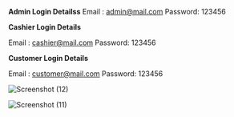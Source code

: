 
**Admin Login Detailss**
Email	: admin@mail.com
Password: 123456

**Cashier Login Details**

Email	: cashier@mail.com
Password: 123456


**Customer Login Details**

Email	: customer@mail.com
Password: 123456

![Screenshot (12)](https://user-images.githubusercontent.com/36708000/190139937-c5350678-ccd1-402b-a0d0-e96d9a8f612d.png)


![Screenshot (11)](https://user-images.githubusercontent.com/36708000/190139950-7883728d-0c8d-4253-829b-46fd1070fcd7.png)
